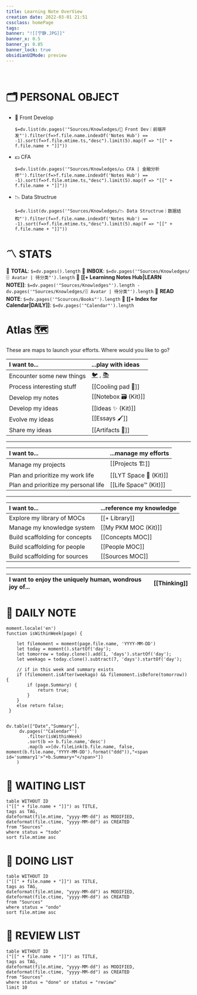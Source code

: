 ```yaml
---
title: Learning Note OverView
creation date: 2022-03-01 21:51 
cssclass: homePage
tags:
banner: "![[宁静.JPG]]"
banner_x: 0.5
banner_y: 0.85
banner_lock: true
obsidianUIMode: preview
---
```

<div class="title" style="color:#fff">HOME</div>


# 🗂 PERSONAL OBJECT

-  📲 Front Develop

	 `$=dv.list(dv.pages('"Sources/Knowledges/📲 Front Dev｜前端开发"').filter(f=>f.file.name.indexOf('Notes Hub') == -1).sort(f=>f.file.mtime.ts,"desc").limit(5).map(f => "[[" + f.file.name + "]]"))`

- 💵 CFA
 
	 `$=dv.list(dv.pages('"Sources/Knowledges/💵 CFA | 金融分析师"').filter(f=>f.file.name.indexOf('Notes Hub') == -1).sort(f=>f.file.mtime.ts,"desc").limit(5).map(f => "[[" + f.file.name + "]]"))`

- 📉 Data Structrue

	`$=dv.list(dv.pages('"Sources/Knowledges/📉 Data Structrue｜数据结构"').filter(f=>f.file.name.indexOf('Notes Hub') == -1).sort(f=>f.file.mtime.ts,"desc").limit(5).map(f => "[[" + f.file.name + "]]"))`

# 〽️ STATS

 📌   **TOTAL**: `$=dv.pages().length` 
 📌   **INBOX**: `$=dv.pages('"Sources/Knowledges/🗄 Avatar | 待分类"').length`
 📌   **[[+ Learninng Notes Hub|LEARN NOTE]]**: `$=dv.pages('"Sources/Knowledges"').length - dv.pages('"Sources/Knowledges/🗄 Avatar | 待分类"').length`
 📌   **READ NOTE**: `$=dv.pages('"Scources/Books"').length`
 📌   **[[+ Index for Calendar|DAILY]]**: `$=dv.pages('"Calendar"').length`

# Atlas 🗺
These are maps to launch your efforts. Where would you like to go?

| I want to...              | ...play with ideas                                                     |
|:------------------------- |:---------------------------------------------------------------------- |
| Encounter some new things      | [🐦](https://www.twitter.com) , [📚](https://readwise.io/lyt/) |
| Process interesting stuff | [[Cooling pad 🧊]]                                                     |
| Develop my notes         | [[Notebox 🗃 (Kit)]]                                                        |
| Develop my ideas          | [[Ideas ✨ (Kit)]]                                                        |
| Evolve my ideas           | [[Essays 🖌]]                                                          |
| Share my ideas         | [[Artifacts 💠]]                                                       |

---

| **I want to...**                     | ...manage my efforts |
| :------------------------------------ | :-------------------- |
| Manage my projects                   | [[Projects 🏗]]       |
| Plan and prioritize my work life     | [[LYT Space 🔆 (Kit)]]      |
| Plan and prioritize my personal life | [[Life Space™ (Kit)]]        |

---

| I want to...                   | ...reference my knowledge |
| :------------------------------ | :---------------------------------------- |
| Explore my library of MOCs         | [[+ Library]]                            |
| Manage my knowledge system | [[My PKM MOC (Kit)]]                           |
| Build scaffolding for concepts | [[Concepts MOC]]                         |
| Build scaffolding for people | [[People MOC]]                           |
| Build scaffolding for sources  | [[Sources MOC]]                          |

---

| I want to enjoy the uniquely human, wondrous joy of...                   | [[Thinking]] |
| :------------------------------ | :---------------------------------------- |



# 📝 DAILY NOTE

```dataviewjs
moment.locale('en')
function isWithinWeek(page) {	
	
	let filemoment = moment(page.file.name, 'YYYY-MM-DD')
	let today = moment().startOf('day');
	let tomorrow = today.clone().add(1, 'days').startOf('day');
	let weekago = today.clone().subtract(7, 'days').startOf('day');

	// if in this week and summary exists
	if (filemoment.isAfter(weekago) && filemoment.isBefore(tomorrow)) { 
		if (page.Summary) { 
			return true; 
		} 
	}
	else return false;
 }


dv.table(["Date","Summary"], 
	 dv.pages('"Calendar"')
		.filter(isWithinWeek)
		.sort(b => b.file.name,'desc')
		.map(b =>[dv.fileLink(b.file.name, false, moment(b.file.name,'YYYY-MM-DD').format("ddd")),"<span id='summary1'>"+b.Summary+"</span>"])
	)
```


# 📑 WAITING LIST

```dataview
table WITHOUT ID
("[[" + file.name + "]]") as TITLE,
tags as TAG,
dateformat(file.mtime, "yyyy-MM-dd") as MODIFIED,
dateformat(file.ctime, "yyyy-MM-dd") as CREATED
from "Sources"
where status = "todo"
sort file.mtime asc
```

# 📝 DOING LIST

```dataview
table WITHOUT ID
("[[" + file.name + "]]") as TITLE,
tags as TAG,
dateformat(file.mtime, "yyyy-MM-dd") as MODIFIED,
dateformat(file.ctime, "yyyy-MM-dd") as CREATED
from "Sources"
where status = "ondo"
sort file.mtime asc
```

# 📨 REVIEW LIST

```dataview
table WITHOUT ID
("[[" + file.name + "]]") as TITLE,
tags as TAG,
dateformat(file.mtime, "yyyy-MM-dd") as MODIFIED,
dateformat(file.ctime, "yyyy-MM-dd") as CREATED
from "Sources"
where status = "done" or status = "review"
limit 10
```

